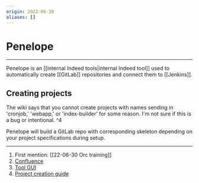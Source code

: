 ```yaml
---
origin: 2022-06-30
aliases: []
---
```

# Penelope
---
Penelope is an [[internal Indeed tools|internal Indeed tool]] used to automatically create [[GitLab]] repositories and connect them to [[Jenkins]]. 

## Creating projects
The wiki says that you cannot create projects with names sending in 'cronjob,' 'webapp,' or 'index-builder' for some reason. I'm not sure if this is a bug or intentional. ^4

Penelope will build a GitLab repo with corresponding skeleton depending on your project specifications during setup. 

---
1. First mention: [[22-06-30 Orc training]]
2. [Confluence](https://wiki.indeed.com/display/DevBuild/Penelope#Penelope-Overview)
3. [Tool GUI](https://penelope.sandbox.qa.indeed.net/)
4. [Project creation guide](https://wiki.indeed.com/display/eng/Deploying+a+Django+Skeleton+Project+from+Penelope+to+Production+-+Visual+Tutorial)